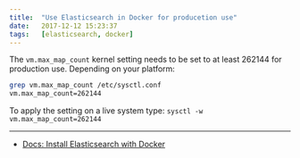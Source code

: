 ```yaml
---
title:  "Use Elasticsearch in Docker for producetion use"
date:   2017-12-12 15:23:37
tags:   [elasticsearch, docker]
---
```


The `vm.max_map_count` kernel setting needs to be set to at least 262144 for production use. Depending on your platform:

```sh
grep vm.max_map_count /etc/sysctl.conf
vm.max_map_count=262144
```

To apply the setting on a live system type: `sysctl -w vm.max_map_count=262144`



---

- [Docs: Install Elasticsearch with Docker](https://www.elastic.co/guide/en/elasticsearch/reference/current/docker.html#docker-prod-cluster-composefile)